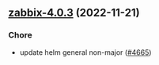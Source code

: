 

## [zabbix-4.0.3](https://github.com/truecharts/charts/compare/zabbix-4.0.2...zabbix-4.0.3) (2022-11-21)

### Chore

- update helm general non-major ([#4665](https://github.com/truecharts/charts/issues/4665))
  
  